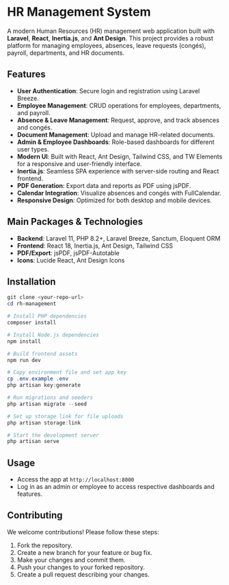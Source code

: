 # HR Management System

A modern Human Resources (HR) management web application built with **Laravel**, **React**, **Inertia.js**, and **Ant Design**. This project provides a robust platform for managing employees, absences, leave requests (congés), payroll, departments, and HR documents.

## Features

- **User Authentication**: Secure login and registration using Laravel Breeze.
- **Employee Management**: CRUD operations for employees, departments, and payroll.
- **Absence & Leave Management**: Request, approve, and track absences and congés.
- **Document Management**: Upload and manage HR-related documents.
- **Admin & Employee Dashboards**: Role-based dashboards for different user types.
- **Modern UI**: Built with React, Ant Design, Tailwind CSS, and TW Elements for a responsive and user-friendly interface.
- **Inertia.js**: Seamless SPA experience with server-side routing and React frontend.
- **PDF Generation**: Export data and reports as PDF using jsPDF.
- **Calendar Integration**: Visualize absences and congés with FullCalendar.
- **Responsive Design**: Optimized for both desktop and mobile devices.


## Main Packages & Technologies

- **Backend**: Laravel 11, PHP 8.2+, Laravel Breeze, Sanctum, Eloquent ORM
- **Frontend**: React 18, Inertia.js, Ant Design, Tailwind CSS
- **PDF/Export**: jsPDF, jsPDF-Autotable
- **Icons**: Lucide React, Ant Design Icons

## Installation

```powershell
git clone <your-repo-url>
cd rh-management

# Install PHP dependencies
composer install

# Install Node.js dependencies
npm install

# Build frontend assets
npm run dev

# Copy environment file and set app key
cp .env.example .env
php artisan key:generate

# Run migrations and seeders
php artisan migrate --seed

# Set up storage link for file uploads
php artisan storage:link

# Start the development server
php artisan serve
```

## Usage

- Access the app at `http://localhost:8000`
- Log in as an admin or employee to access respective dashboards and features.

## Contributing
We welcome contributions! Please follow these steps:
1. Fork the repository.
2. Create a new branch for your feature or bug fix.
3. Make your changes and commit them.
4. Push your changes to your forked repository.
5. Create a pull request describing your changes.

